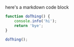 here's a markdown code block

<!-- example-link: src/readme-examples/thing.example.ts -->

```TypeScript
function doThing() {
    console.info('hi');
    return 'bye';
}

doThing();
```
